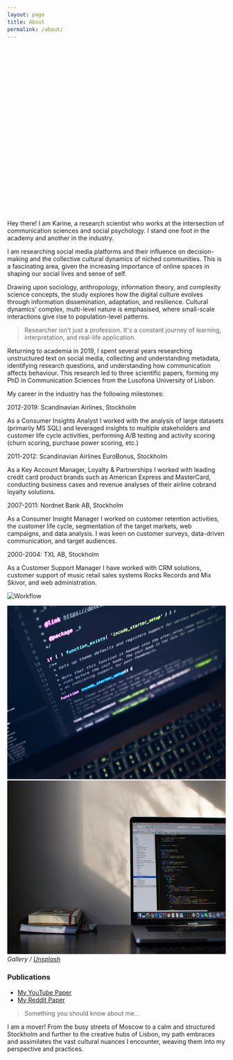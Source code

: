 ```yaml
---
layout: page
title: About
permalink: /about/
---
```


<div style="background-image: url('/images/03-1.jpg'); background-size: cover; background-position: top; height: 200px; margin-bottom: 200px;">

</div>

Hey there! I am Karine, a research scientist who works at the intersection of communication sciences and social psychology. I stand one foot in the academy and another in the industry.


I am researching social media platforms and their influence on decision-making and the collective cultural dynamics of niched communities. This is a fascinating area, given the increasing importance of online spaces in shaping our social lives and sense of self. 

Drawing upon sociology, anthropology, information theory, and complexity science concepts, the study explores how the digital culture evolves through information dissemination, adaptation, and resilience. Cultural dynamics' complex, multi-level nature is emphasised, where small-scale interactions give rise to population-level patterns. 


> Researcher isn't just a profession. It's a constant journey of learning, interpretation, and real-life application.


Returning to academia in 2019, I spent several years researching unstructured text on social media, collecting and understanding metadata, identifying research questions, and understanding how communication affects behaviour. This research led to three scientific papers, forming my PhD in Communication Sciences from the Lusofona University of Lisbon. 

My career in the industry has the following milestones:

2012-2019: Scandinavian Airlines, Stockholm
<div></div>
As a Consumer Insights Analyst
I worked with the analysis of large datasets (primarily MS SQL) and leveraged insights to multiple stakeholders and customer life cycle activities, performing A/B testing and activity scoring (churn scoring, purchase power scoring, etc.)

2011-2012: Scandinavian Airlines EuroBonus, Stockholm
<div></div>
As a Key Account Manager, Loyalty & Partnerships
I worked with leading credit card product brands such as American Express and MasterCard, conducting business cases and revenue analyses of their airline cobrand loyalty solutions.

2007-2011: Nordnet Bank AB, Stockholm
<div></div>
As a Consumer Insight Manager
I worked on customer retention activities, the customer life cycle, segmentation of the target markets, web campaigns, and data analysis. I was keen on customer surveys, data-driven communication, and target audiences.

2000-2004: TXL AB, Stockholm
<div></div>
As a Customer Support Manager
I have worked with CRM solutions, customer support of music retail sales systems Rocks Records and Mix Skivor, and web administration.

![Workflow]({{site.baseurl}}/images/09-1.jpeg)



<div class="gallery-box">
  <div class="gallery">
    <img src="/images/09-2.jpg" style="height: 400px; width: auto;">
    <img src="/images/09-3.jpg" style="height: 400px; width: auto;">
  </div>
  <em>Gallery / <a href="https://unsplash.com/" target="_blank">Unsplash</a></em>
  <div class="publications">
    <h3>Publications</h3>
    <ul>
      <li><a href="https://journals.sagepub.com/doi/full/10.1177/20563051221084958" target="_blank">My YouTube Paper</a></li>
      <li><a href="https://firstmonday.org/ojs/index.php/fm/article/view/12725/10744" target="_blank">My Reddit Paper</a></li>
      <!-- Add more publications as needed -->
    </ul>
  </div>
</div>


> Something you should know about me...

I am a mover! From the busy streets of Moscow to a calm and structured Stockholm and further to the creative hubs of Lisbon, my path embraces and assimilates the vast cultural nuances I encounter, weaving them into my perspective and practices.  





